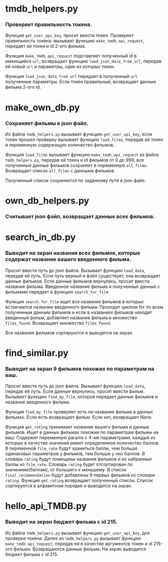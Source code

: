 # tmdb_helpers.py
### Проверяет правильность токена.

Функция `get_user_api_key`, просит ввести токен.
Проверяет правильность токена:
вызывает функцию `make_tmdb_api_request`, передает ей токен и id 2-ого фильма.

Функция `make_tmdb_api_request` подставляет полученный id в имеющийся `url`, 
возвращает функцию `load_json_data_from_url`, передав ей новый `url` и параметры,
один из которых токен.

Функция `load_json_data_from_url` передает в полученный `url` полученные параметры.
Если токен правильный, возвращает данные фильма 2-ого id.

# make_own_db.py
### Сохраняет фильмы в json файл.
Из файла `tmdb_helpers.py` вызывает функцию `get_user_api_key`,
если токен прошел проверку вызывает функцию `load_films`,
передав ей токен и переменную содержащую количество фильмов.

Функция `load_films` вызывает функцию `make_tmdb_api_request` из файла `tmdb_helpers.py`,
передав ей токен и id фильмов от 0 до 999, все полученные данные фильмов сохраняет 
в переменную `all_films`.
Возвращает список `all_films` с данными фильмов.

Полученный список сохраняется по заданному пути в json файл.

# own_db_helpers.py
### Считывает json файл, возвращает данные всех фильмов.

# search_in_db.py
### Выводит на экран названия всех фильмов, которые содержат название вашего введенного фильма.
Просит ввести путь до json файла. Вызывает функцию `load_data`, передав ей
путь. Если путь верный и файл существует, она возвращает данные фильмов.
Если данные фильмов вернулись, просит ввести название фильма. Введенное название фильма и 
полученные данные с фильмами передает в функцию `search_for_film`.

Функция `search_for_film` ищет все названия фильмов 
в которых встречается название введенного фильма:
Проходит циклом for по всем полученным данным фильмов
и если в названиях фильмов находит введенный фильм, добавляет название фильма в 
множество `films_found`.
Возвращает множество `films_found`.

Все названия фильмов сортируются и выводятся на экран.


# find_similar.py
### Выводит на экран 9 фильмов похожих по параметрам на ваш.
Просит ввести путь до json файла. Вызывает функцию `load_data`, передав ей
путь. Если данные вернулись, просит ввести фильм. Вызывает функцию `find_my_film`,
которой передает данные фильмов и название введенного фильма.

Функция `find_my_film` проверяет есть ли название фильма в данных фильмах. Если есть возвращает фильм.
Если нет, возвращает None.

Функция `get_rating` принимает название вашего фильма и данные фильмов.
Ищет в данных фильмах похожие по параметрам фильмы на ваш:
Содержит переменную params с 4-мя параметрами, каждый из которых в качестве значений
имеет определенное количество баллов.
В переменной `film_rate` будут храниться баллы, чем больше одинаковых параметров у фильмов, 
тем больше у них баллов.
В словарь `rating` будут помещены названия фильмов и их набранные баллы из `film_rate`.
Словарь `rating` будет отсортирован по значениям(баллам), от большего к меньшему.
В список `final_recommendation` будут добавлены 9 первых фильмов из словаря `rating`.
Функция `get_rating` возвращает полученный список.
Список сортируется в алфавитном порядке и выводится на экран.


# hello_api_TMDB.py
### Выводит на экран бюджет фильма с id 215.
Из файла `tmdb_helpers.py` вызывает функцию `get_user_api_key`, для проверки токена.
Далее из `tmdb_helpers.py` вызывает функцию `make_tmdb_api_request`, передав ей в качестве 
аргументов токен и id 215-ого фильма. Возвращаются данные фильма.
На экран выводится бюджет фильма с id 215.